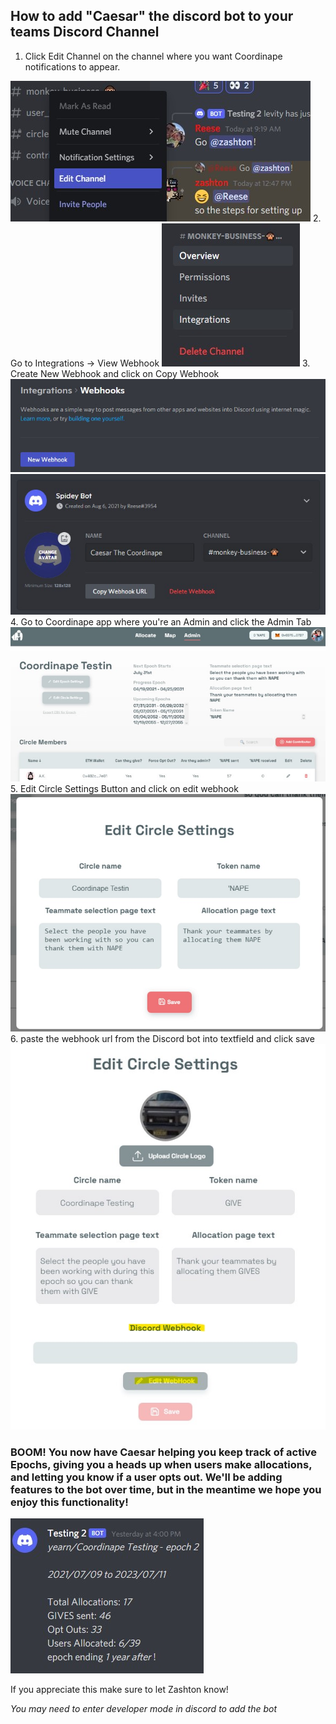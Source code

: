 ## How to add "Caesar" the discord bot to your teams Discord Channel

1. Click Edit Channel on the channel where you want Coordinape notifications to appear.
<img src="/images/Edit Channel.jpg">
2. Go to Integrations -> View Webhook
<img src="/images/Integrations.jpg">
3. Create New Webhook and click on Copy Webhook
<img src="/images/New Webhook.jpg">
<img src="/images/Name Webhook.jpg">
4. Go to Coordinape app where you're an Admin and click the Admin Tab
<img src="/images/Admin.jpg">
5. Edit Circle Settings Button and click on edit webhook
<img src="/images/Circle Settings.jpg">
6. paste the webhook url from the Discord bot into textfield and click save
<img src="/images/Discord Webook.jpg">

### BOOM! You now have Caesar helping you keep track of active Epochs, giving you a heads up when users make allocations, and letting you know if a user opts out. We'll be adding features to the bot over time, but in the meantime we hope you enjoy this functionality! 

<img src="/images/Bot Comment.jpg"> 

If you appreciate this make sure to let Zashton know!

_You may need to enter developer mode in discord to add the bot_
